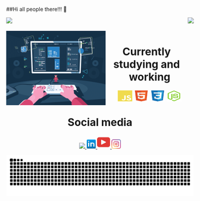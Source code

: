 ##Hi all people there!!! 👋

<div>
  
  <img  height="145em" src="https://github-readme-stats.vercel.app/api?username=AdanVasconcelos&show_icons=true&theme=maroongold&include_all_commits=true&count_private=true"/>
  <img align="right" height="140em" src="https://github-readme-stats.vercel.app/api/top-langs/?username=AdanVasconcelos&layout=compact&langs_count=16&theme=maroongold"/>
<div  align="center"> 
  <div style="display: inline_block"><br>
    <img align="left" height="200" alt="circleani" src="jpg.webp">
    <h1 align="center">Currently studying and working</h1>
    <img align="center" height="30" width="40" alt="js-icon"  src="https://raw.githubusercontent.com/devicons/devicon/master/icons/javascript/javascript-plain.svg">
    <img align="center" height="30" width="40" alt="html-icon" src="https://raw.githubusercontent.com/devicons/devicon/master/icons/html5/html5-original.svg">
    <img align="center" height="30" width="40" alt="css-icon" src="https://raw.githubusercontent.com/devicons/devicon/master/icons/css3/css3-original.svg">
    <img align="center" height="30" width="40" alt="nodejs-icon" src="https://raw.githubusercontent.com/devicons/devicon/master/icons/nodejs/nodejs-original.svg">
    </div>
   <h1 align="center">Social media</h1>
    <a href = "mailto: adanrox@gmail.com" target="_blank" rel="external">
      <img width="30" src="![alt](gmailimgwe.webp)">
    </a>
    <a href = "https://www.linkedin.com/in/adan-de-vasconcelos-queiroz-a71314231/" target="_blank" rel="external">
      <img  width="25" src="linkedinwe.webp">
    </a>
    <a href = "https://www.youtube.com/channel/UCAp-arsId3U0nExXYWKGsrA" target="_blank" rel="external">
      <img width="35" src="youtest2.webp">
    </a>
    <a href = "https://www.instagram.com/adanvq/" target="_blank" rel="external">
      <img width="25" src="instagramwe.webp">
    </a>
</div>

![Snake animation](https://github.com/AdanVasconcelos/AdanVasconcelos/blob/output/github-contribution-grid-snake.svg)

  
    
    
    
    
